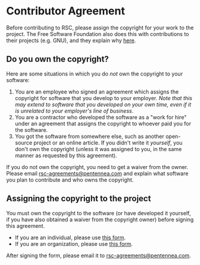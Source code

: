 # Contributor Agreement
Before contributing to RSC, please assign the copyright for your work to the project.
The Free Software Foundation also does this with contributions to their projects (e.g.
GNU), and they explain why [here](https://www.gnu.org/licenses/why-assign.en.html).

## Do you own the copyright?

Here are some situations in which you do _not_ own the copyright to your software:

1. You are an employee who signed an agreement which assigns the copyright for
software that you develop to your employer.  _Note that this may extend to software
that you developed on your own time, even if it is unrelated to your employer's line
of business_.
2. You are a contractor who developed the software as a "work for hire" under an
agreement that assigns the copyright to whoever paid you for the software.
3. You got the software from somewhere else, such as another open-source project
or an online article.  If you didn't write it _yourself_, you don't own the copyright
(unless it was assigned to you, in the same manner as requested by this agreement).

If you do not own the copyright, you need to get a waiver from the owner.  Please
email rsc-agreements@pentennea.com and explain what software you plan to contribute
and who owns the copyright.

## Assigning the copyright to the project

You must own the copyright to the software (or have developed it yourself, if you have
also obtained a waiver from the copyright owner) before signing this agreement.

- If you are an individual, please use [this form](/ASSIGNMENT1.md).
- If you are an organization, please use [this form](/ASSIGNMENT2.md).

After signing the form, please email it to rsc-agreements@pentennea.com.
